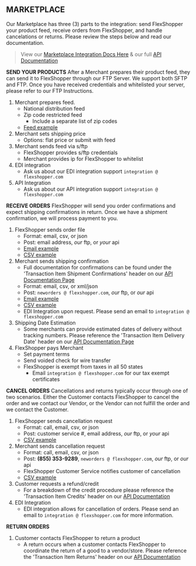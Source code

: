 ## MARKETPLACE
Our Marketplace has three (3) parts to the integration: send FlexShopper your product feed, receive orders from FlexShopper, and handle cancelations or returns.  Please review the steps below and read our documentation.

> View our [Marketplace Integration Docs Here](https://github.com/FlexShopper/docs/blob/master/assets/Marketplace.pdf) & our full [API Documentation](assets/SharedV2EndpointDocumentation.pdf)

**SEND YOUR PRODUCTS**
After a Merchant prepares their product feed, they can send it to FlexShopper through our FTP Server.  We support both SFTP and FTP.  Once you have received credentials and whitelisted your server, please refer to our FTP Instructions.

1. Merchant prepares feed.
	- National distribution feed
	- Zip code restricted feed
		- Include a separate list of zip codes
	- [Feed example](https://github.com/FlexShopper/docs/blob/master/assets/example-feed.csv)
2. Merchant sets shipping price
  	- Options: flat price or submit with feed
3. Merchant sends feed via s/ftp
	- FlexShopper provides s/ftp credentials
	- Merchant provides ip for FlexShopper to whitelist
4. EDI integration
    - Ask us about our EDI integration support `integration @ flexshopper.com`
 5. API Integration
 	- Ask us about our API integration support `integration @ flexshopper.com`


**RECEIVE ORDERS**
FlexShopper will send you order confirmations and expect shipping confirmations in return.  Once we have a shipment confirmation, we will process payment to you.

1. FlexShopper sends order file
	- Format: email, csv, or json
	- Post: email address, *our* ftp, or _your_ api
	- [Email example](https://github.com/FlexShopper/docs/blob/master/assets/email-order.txt)
	- [CSV example](https://github.com/FlexShopper/docs/blob/master/assets/example-order-submission.csv)
2. Merchant sends shipping confirmation
	- Full documentation for confirmations can be found under the 'Transaction Item Shipment Confirmations' header on our [API Documentation Page](assets/SharedV2EndpointDocumentation.pdf)
	- Format: email, csv, or xml/json
	- Post: `neworders @ flexshopper.com`, *our* ftp, or _our_ api
	- [Email example](https://github.com/FlexShopper/docs/blob/master/assets/email-shipping.txt)
	- [CSV example](https://github.com/FlexShopper/docs/blob/master/assets/example-shipment-tracking-file.csv)
	- EDI Integration upon request. Please send an email to `integration @ flexshopper.com`
3. Shipping Date Estimation
	- Some merchants can provide estimated dates of delivery without tracking numbers. Please reference the 'Transaction Item Delivery Date' header on our [API Documentation Page](assets/SharedV2EndpointDocumentation.pdf)
4. FlexShopper pays Merchant
	- Set payment terms
	- Send voided check for wire transfer
	- FlexShopper is exempt from taxes in all 50 states
		- Email `integration @ flexshopper.com` for our tax exempt certificates


**CANCEL ORDERS**
Cancellations and returns typically occur through one of two scenarios.  Either the Customer contacts FlexShopper to cancel the order and we contact our Vendor, or the Vendor can not fulfill the order and we contact the Customer.

1. FlexShopper sends cancellation request
	- Format: call, email, csv, or json
	- Post: customer service #, email address, *our* ftp, or _your_ api
	- [CSV example](https://github.com/FlexShopper/docs/blob/master/assets/example-order-change.csv)
2. Merchant sends cancellation request
	- Format: call, email, csv, or json
	- Post: **(855) 353-9289**, `neworders @ flexshopper.com`, *our* ftp, or _our_ api
	- FlexShopper Customer Service notifies customer of cancellation
	- [CSV example](https://github.com/FlexShopper/docs/blob/master/assets/example-order-change.csv)
3. Customer requests a refund/credit
	- For a breakdown of the credit procedure please reference the 'Transaction Item Credits' header on our [API Documentation](assets/SharedV2EndpointDocumentation.pdf)
4. EDI Integration
	- EDI integration allows for cancellation of orders. Please send an email to `integration @ flexshopper.com` for more information.

**RETURN ORDERS**
1. Customer contacts FlexShopper to return a product
	- A return occurs when a customer contacts FlexShopper to coordinate the return of a good to a vendor/store. Please reference the 'Transaction Item Returns' header on our [API Documentation](assets/SharedV2EndpointDocumentation.pdf)
